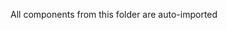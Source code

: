 <!-- https://nuxt.com/docs/guide/directory-structure/components -->

All components from this folder are auto-imported
